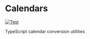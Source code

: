 # Calendars

[![Test][build-badge]][build-url]

TypeScript calendar conversion utilities

[build-badge]: https://github.com/apexscript/calendars/actions/workflows/test.yml/badge.svg

[build-url]: https://github.com/apexscript/calendars/actions/workflows/test.yml
